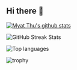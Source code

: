 ## Hi there 👋

[![Myat Thu's github stats](https://github-readme-stats.vercel.app/api?username=myatthukyaw&show_icons=true&theme=github&hide=issues)](https://github.com/myatthukyaw/myatthukyaw)

![GitHub Streak Stats](https://github-readme-streak-stats.herokuapp.com/?user=myatthukyaw&theme=github)

![Top languages](https://github-readme-stats.vercel.app/api/top-langs/?username=myatthukyaw&layout=compact&theme=github)


![trophy](https://github-profile-trophy.vercel.app/?username=myatthukyaw&theme=github&exclude_achievements=Issues,PullRequest)

